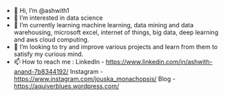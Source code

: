 - 👋 Hi, I’m @ashwith1
- 👀 I’m interested in data science
- 🌱 I’m currently learning machine learning, data mining and data warehousing, microsoft excel, internet of things, big data, deep learning and aws cloud computing.
- 💞️ I’m looking to try and improve various projects and learn from them to satisfy my curious mind.
- 📫 How to reach me : LinkedIn - https://www.linkedin.com/in/ashwith-anand-7b8344192/
                        Instagram - https://www.instagram.com/jouska_monachopsis/
                        Blog - https://aquiverblues.wordpress.com/

<!---
ashwith1/ashwith1 is a ✨ special ✨ repository because its `README.md` (this file) appears on your GitHub profile.
You can click the Preview link to take a look at your changes.
--->
